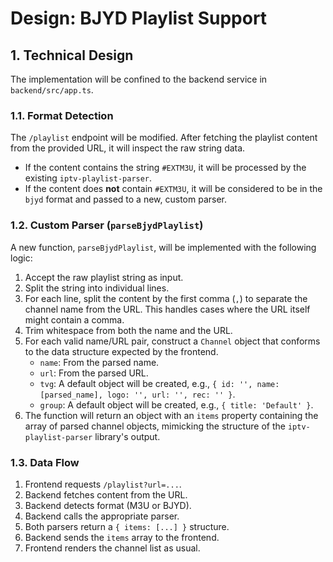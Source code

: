 # Design: BJYD Playlist Support

## 1. Technical Design

The implementation will be confined to the backend service in `backend/src/app.ts`.

### 1.1. Format Detection

The `/playlist` endpoint will be modified. After fetching the playlist content from the provided URL, it will inspect the raw string data.
- If the content contains the string `#EXTM3U`, it will be processed by the existing `iptv-playlist-parser`.
- If the content does **not** contain `#EXTM3U`, it will be considered to be in the `bjyd` format and passed to a new, custom parser.

### 1.2. Custom Parser (`parseBjydPlaylist`)

A new function, `parseBjydPlaylist`, will be implemented with the following logic:
1.  Accept the raw playlist string as input.
2.  Split the string into individual lines.
3.  For each line, split the content by the first comma (`,`) to separate the channel name from the URL. This handles cases where the URL itself might contain a comma.
4.  Trim whitespace from both the name and the URL.
5.  For each valid name/URL pair, construct a `Channel` object that conforms to the data structure expected by the frontend.
    - `name`: From the parsed name.
    - `url`: From the parsed URL.
    - `tvg`: A default object will be created, e.g., `{ id: '', name: [parsed_name], logo: '', url: '', rec: '' }`.
    - `group`: A default object will be created, e.g., `{ title: 'Default' }`.
6.  The function will return an object with an `items` property containing the array of parsed channel objects, mimicking the structure of the `iptv-playlist-parser` library's output.

### 1.3. Data Flow

1.  Frontend requests `/playlist?url=...`.
2.  Backend fetches content from the URL.
3.  Backend detects format (M3U or BJYD).
4.  Backend calls the appropriate parser.
5.  Both parsers return a `{ items: [...] }` structure.
6.  Backend sends the `items` array to the frontend.
7.  Frontend renders the channel list as usual.
